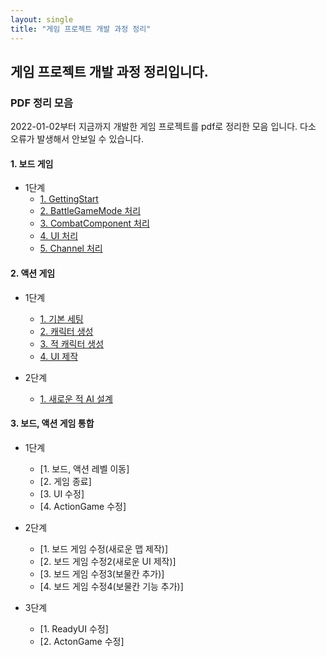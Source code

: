 ```yaml
---
layout: single
title: "게임 프로젝트 개발 과정 정리"
---
```


## 게임 프로젝트 개발 과정 정리입니다.


### PDF 정리 모음
2022-01-02부터 지금까지 개발한 게임 프로젝트를 pdf로 정리한 모음 입니다.
다소 오류가 발생해서 안보일 수 있습니다.

<!-- (https://docs.google.com/viewer?url=?raw=T)-->
#### 1. 보드 게임
* 1단계
  * [1. GettingStart](https://docs.google.com/viewer?url=https://github.com/jotaro124/jotaro124.github.io/blob/master/assets/pdfs/2022-04-27-Myfirstproject-posting/1.%20BoardGame/firststep/1.%20GettingStart/1.%20GettingStart.pdf?raw=T)
  * [2. BattleGameMode 처리](https://docs.google.com/viewer?url=https://github.com/jotaro124/jotaro124.github.io/blob/master/assets/pdfs/2022-04-27-Myfirstproject-posting/1.%20BoardGame/firststep/2.%20BattleGameMode%20%EC%B2%98%EB%A6%AC.pdf?raw=T)
  * [3. CombatComponent 처리](https://docs.google.com/viewer?url=https://github.com/jotaro124/jotaro124.github.io/blob/master/assets/pdfs/2022-04-27-Myfirstproject-posting/1.%20BoardGame/firststep/3.%20CombatComponent%20%EC%B2%98%EB%A6%AC.pdf?raw=T)
  * [4. UI 처리](https://docs.google.com/viewer?url=https://github.com/jotaro124/jotaro124.github.io/blob/master/assets/pdfs/2022-04-27-Myfirstproject-posting/1.%20BoardGame/firststep/4.%20UI%20%EC%B2%98%EB%A6%AC.pdf?raw=T)
  * [5. Channel 처리](https://docs.google.com/viewer?url=https://github.com/jotaro124/jotaro124.github.io/blob/master/assets/pdfs/2022-04-27-Myfirstproject-posting/1.%20BoardGame/firststep/5.%20Channel%20%EC%B2%98%EB%A6%AC.pdf?raw=T)

#### 2. 액션 게임
* 1단계
  * [1. 기본 세팅](https://docs.google.com/viewer?url=https://github.com/jotaro124/jotaro124.github.io/blob/master/assets/pdfs/2022-04-27-Myfirstproject-posting/2.%20ActionGame/firststep/1.%20%EA%B8%B0%EB%B3%B8%20%EC%84%B8%ED%8C%85.pdf?raw=T)
  * [2. 캐릭터 생성](https://docs.google.com/viewer?url=https://github.com/jotaro124/jotaro124.github.io/blob/master/assets/pdfs/2022-04-27-Myfirstproject-posting/2.%20ActionGame/firststep/2.%20%EC%BA%90%EB%A6%AD%ED%84%B0%20%EC%83%9D%EC%84%B1.pdf?raw=T)
  * [3. 적 캐릭터 생성](https://docs.google.com/viewer?url=https://github.com/jotaro124/jotaro124.github.io/blob/master/assets/pdfs/2022-04-27-Myfirstproject-posting/2.%20ActionGame/firststep/3.%20%EC%A0%81%20%EC%BA%90%EB%A6%AD%ED%84%B0%20%EC%83%9D%EC%84%B1.pdf?raw=T)
  * [4. UI 제작](https://docs.google.com/viewer?url=https://github.com/jotaro124/jotaro124.github.io/blob/master/assets/pdfs/2022-04-27-Myfirstproject-posting/2.%20ActionGame/firststep/4.1%20UI%20%EC%A0%9C%EC%9E%91.pdf?raw=T)

* 2단계
  * [1. 새로운 적 AI 설계](https://docs.google.com/viewer?url=https://github.com/jotaro124/jotaro124.github.io/blob/master/assets/pdfs/2022-04-27-Myfirstproject-posting/2.%20ActionGame/secondstep/1.%20%EC%83%88%EB%A1%9C%EC%9A%B4%20%EC%A0%81%20AI%20%EC%84%A4%EA%B3%84.pdf?raw=T)

#### 3. 보드, 액션 게임 통합
* 1단계
  * [1. 보드, 액션 레벨 이동]
  * [2. 게임 종료]
  * [3. UI 수정]
  * [4. ActionGame 수정]

* 2단계
  * [1. 보드 게임 수정(새로운 맵 제작)]
  * [2. 보드 게임 수정2(새로운 UI 제작)]
  * [3. 보드 게임 수정3(보물칸 추가)]
  * [4. 보드 게임 수정4(보물칸 기능 추가)]
  
* 3단계
  * [1. ReadyUI 수정]
  * [2. ActonGame 수정]
  
